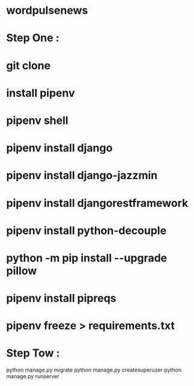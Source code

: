 # wordpulsenews
# Step One : 
  # git clone
  # install pipenv 
  # pipenv shell
  # pipenv install django
  # pipenv install django-jazzmin
  # pipenv install djangorestframework
  # pipenv install python-decouple
  # python -m pip install --upgrade pillow
  # pipenv install pipreqs
  # pipenv freeze > requirements.txt

# Step Tow :
  python manage.py migrate
  python manage.py createsuperuser
  python manage.py runserver 
